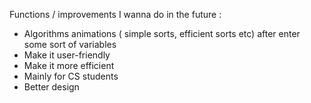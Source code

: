 Functions / improvements I wanna do in the future :

- Algorithms animations ( simple sorts, efficient sorts etc) after enter some sort of variables
- Make it user-friendly
- Make it more efficient
- Mainly for CS students 
- Better design 
